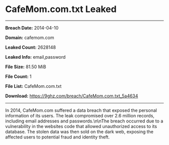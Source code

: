 # CafeMom.com.txt Leaked

------------
**Breach Date:** 2014-04-10

**Domain:** cafemom.com

**Leaked Count:** 2628148

**Leaked Info:** email,password

**File Size:** 81.50 MiB

**File Count:** 1

**File List:** CafeMom.com.txt

**Download:** https://9ghz.com/breach/CafeMom.com.txt_5a4634

------------
In 2014, CafeMom.com suffered a data breach that exposed the personal information of its users. The leak compromised over 2.6 million records, including email addresses and passwords.\n\nThe breach occurred due to a vulnerability in the websites code that allowed unauthorized access to its database. The stolen data was then sold on the dark web, exposing the affected users to potential fraud and identity theft.
